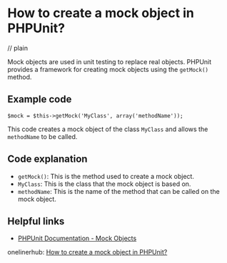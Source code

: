 # How to create a mock object in PHPUnit?
// plain

Mock objects are used in unit testing to replace real objects. PHPUnit provides a framework for creating mock objects using the `getMock()` method.

## Example code

```
$mock = $this->getMock('MyClass', array('methodName'));
```

This code creates a mock object of the class `MyClass` and allows the `methodName` to be called.

## Code explanation

- `getMock()`: This is the method used to create a mock object.
- `MyClass`: This is the class that the mock object is based on.
- `methodName`: This is the name of the method that can be called on the mock object.

## Helpful links
- [PHPUnit Documentation - Mock Objects](https://phpunit.readthedocs.io/en/9.2/test-doubles.html#test-doubles)

onelinerhub: [How to create a mock object in PHPUnit?](https://onelinerhub.com/phpunit/how-to-create-a-mock-object-in-phpunit)